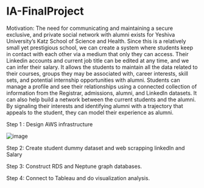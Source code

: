 # IA-FinalProject

Motivation:
The need for communicating and maintaining a secure exclusive, and private social network with alumni exists for Yeshiva University’s Katz School of Science and Health. Since this is a relatively small yet prestigious school, we can create a system where students keep in contact with each other via a medium that only they can access. Their Linkedin accounts and current job title can be edited at any time, and we can infer their salary. It allows the students to maintain all the data related to their courses, groups they may be associated with, career interests, skill sets, and potential internship opportunities with alumni. Students can manage a profile and see their relationships using a connected collection of information from the Registrar, admissions, alumni, and LinkedIn datasets. It can also help build a network between the current students and the alumni. By signaling their interests and identifying alumni with a trajectory that appeals to the student, they can model their experience as alumni. 

Step 1 : Design AWS infrastructure

![image](https://github.com/sczhou0705/IA-FinalProject-YUconnect/blob/main/image/diagram_updated.png)

Step 2: Create student dummy dataset and web scrapping linkedIn and Salary

Step 3: Construct RDS and Neptune graph databases.

Step 4: Connect to Tableau and do visualization analysis.



